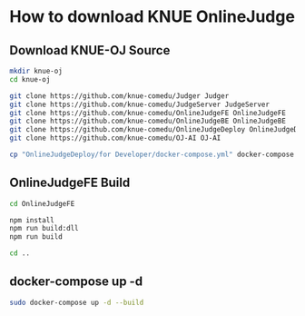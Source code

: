 # How to download KNUE OnlineJudge 

## Download KNUE-OJ Source 

```bash
mkdir knue-oj
cd knue-oj

git clone https://github.com/knue-comedu/Judger Judger
git clone https://github.com/knue-comedu/JudgeServer JudgeServer
git clone https://github.com/knue-comedu/OnlineJudgeFE OnlineJudgeFE
git clone https://github.com/knue-comedu/OnlineJudgeBE OnlineJudgeBE
git clone https://github.com/knue-comedu/OnlineJudgeDeploy OnlineJudgeDeploy
git clone https://github.com/knue-comedu/OJ-AI OJ-AI

cp "OnlineJudgeDeploy/for Developer/docker-compose.yml" docker-compose.yml
```

## OnlineJudgeFE Build

```bash
cd OnlineJudgeFE

npm install
npm run build:dll
npm run build

cd ..
```

## docker-compose up -d

```bash
sudo docker-compose up -d --build
```
